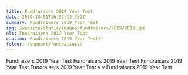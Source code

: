 ```yaml
---
title: Fundraisers 2019 Year Test
date: 2019-10-01T16:52:13.332Z
summary: Fundraisers 2019 Year Test
img: /website/static/images/fundraisers/2019/2019.jpg
alt: Fundraisers 2019 Year Test
caption: Fundraisers 2019 Year Test!!
folder: /support/fundraisers/
---
```

Fundraisers 2019 Year Test Fundraisers 2019 Year Test Fundraisers 2019 Year Test Fundraisers 2019 Year Test v v Fundraisers 2019 Year Test